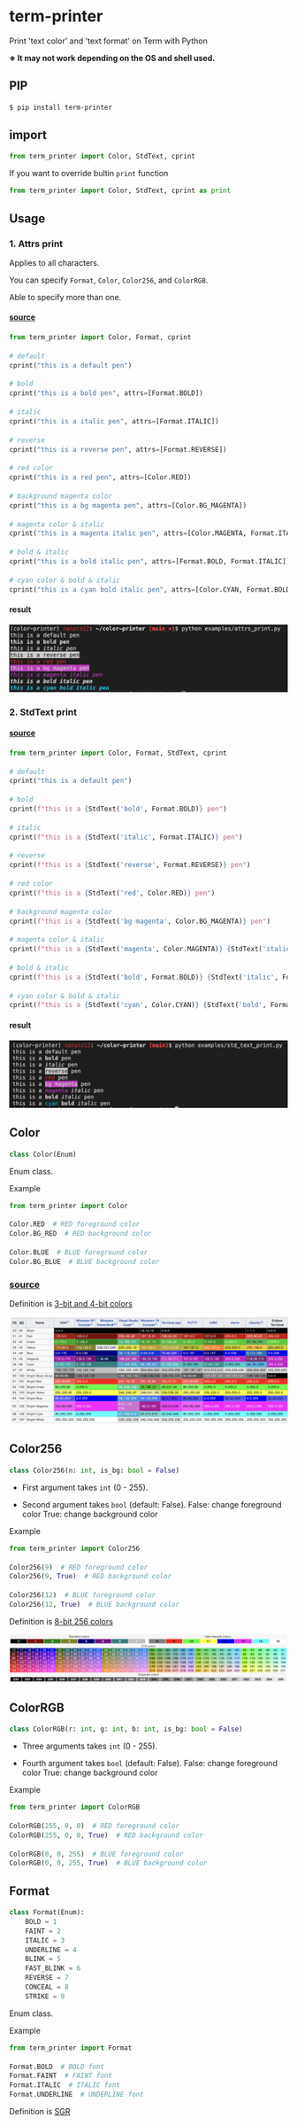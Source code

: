 # term-printer
Print 'text color' and 'text format' on Term with Python

**※ It may not work depending on the OS and shell used.**

## PIP

```bash
$ pip install term-printer
```

## import

```python
from term_printer import Color, StdText, cprint
```

If you want to override bultin `print` function


```python
from term_printer import Color, StdText, cprint as print
```


## Usage

### 1. Attrs print

Applies to all characters.

You can specify `Format`, `Color`, `Color256`, and `ColorRGB`.

Able to specify more than one.

#### **[source](https://github.com/nanato12/term-printer/blob/main/examples/attrs_print.py)**

```python
from term_printer import Color, Format, cprint

# default
cprint("this is a default pen")

# bold
cprint("this is a bold pen", attrs=[Format.BOLD])

# italic
cprint("this is a italic pen", attrs=[Format.ITALIC])

# reverse
cprint("this is a reverse pen", attrs=[Format.REVERSE])

# red color
cprint("this is a red pen", attrs=[Color.RED])

# background magenta color
cprint("this is a bg magenta pen", attrs=[Color.BG_MAGENTA])

# magenta color & italic
cprint("this is a magenta italic pen", attrs=[Color.MAGENTA, Format.ITALIC])

# bold & italic
cprint("this is a bold italic pen", attrs=[Format.BOLD, Format.ITALIC])

# cyan color & bold & italic
cprint("this is a cyan bold italic pen", attrs=[Color.CYAN, Format.BOLD, Format.ITALIC])
```

#### result

<img src="https://raw.githubusercontent.com/nanato12/term-printer/main/docs/images/examples_attrs_print_result.png">

### 2. StdText print

#### **[source](https://github.com/nanato12/term-printer/blob/main/examples/std_text_print.py)**

```python
from term_printer import Color, Format, StdText, cprint

# default
cprint("this is a default pen")

# bold
cprint(f"this is a {StdText('bold', Format.BOLD)} pen")

# italic
cprint(f"this is a {StdText('italic', Format.ITALIC)} pen")

# reverse
cprint(f"this is a {StdText('reverse', Format.REVERSE)} pen")

# red color
cprint(f"this is a {StdText('red', Color.RED)} pen")

# background magenta color
cprint(f"this is a {StdText('bg magenta', Color.BG_MAGENTA)} pen")

# magenta color & italic
cprint(f"this is a {StdText('magenta', Color.MAGENTA)} {StdText('italic', Format.ITALIC)} pen")

# bold & italic
cprint(f"this is a {StdText('bold', Format.BOLD)} {StdText('italic', Format.ITALIC)} pen")

# cyan color & bold & italic
cprint(f"this is a {StdText('cyan', Color.CYAN)} {StdText('bold', Format.BOLD)} {StdText('italic', Format.ITALIC)} pen")
```

#### result

<img src="https://raw.githubusercontent.com/nanato12/term-printer/main/docs/images/examples_std_text_print_result.png">


## Color

```python
class Color(Enum)
```

Enum class.

Example
```python
from term_printer import Color

Color.RED  # RED foreground color
Color.BG_RED  # RED background color

Color.BLUE  # BLUE foreground color
Color.BG_BLUE  # BLUE background color
```

### **[source](https://github.com/nanato12/term-printer/blob/main/examples/std_text_print.py#L20-L52)**

Definition is [3-bit and 4-bit colors](https://en.wikipedia.org/wiki/ANSI_escape_code#8-bit)

<img src="https://raw.githubusercontent.com/nanato12/term-printer/main/docs/images/color.png">


## Color256

```python
class Color256(n: int, is_bg: bool = False)
```

- First argument takes `int` (0 - 255).

- Second argument takes `bool` (default: False).
False: change foreground color
True: change background color

Example
```python
from term_printer import Color256

Color256(9)  # RED foreground color
Color256(9, True)  # RED background color

Color256(12)  # BLUE foreground color
Color256(12, True)  # BLUE background color
```

Definition is [8-bit 256 colors](https://en.wikipedia.org/wiki/ANSI_escape_code#8-bit)

<img src="https://raw.githubusercontent.com/nanato12/term-printer/main/docs/images/color256.png">

## ColorRGB

```python
class ColorRGB(r: int, g: int, b: int, is_bg: bool = False)
```

- Three arguments takes `int` (0 - 255).

- Fourth argument takes `bool` (default: False).
False: change foreground color
True: change background color

Example
```python
from term_printer import ColorRGB

ColorRGB(255, 0, 0)  # RED foreground color
ColorRGB(255, 0, 0, True)  # RED background color

ColorRGB(0, 0, 255)  # BLUE foreground color
ColorRGB(0, 0, 255, True)  # BLUE background color
```

## Format

```python
class Format(Enum):
    BOLD = 1
    FAINT = 2
    ITALIC = 3
    UNDERLINE = 4
    BLINK = 5
    FAST_BLINK = 6
    REVERSE = 7
    CONCEAL = 8
    STRIKE = 9
```

Enum class.

Example
```python
from term_printer import Format

Format.BOLD  # BOLD font
Format.FAINT  # FAINT font
Format.ITALIC  # ITALIC font
Format.UNDERLINE  # UNDERLINE font
```

Definition is [SGR](https://en.wikipedia.org/wiki/ANSI_escape_code#SGR_(Select_Graphic_Rendition)_parameters)
